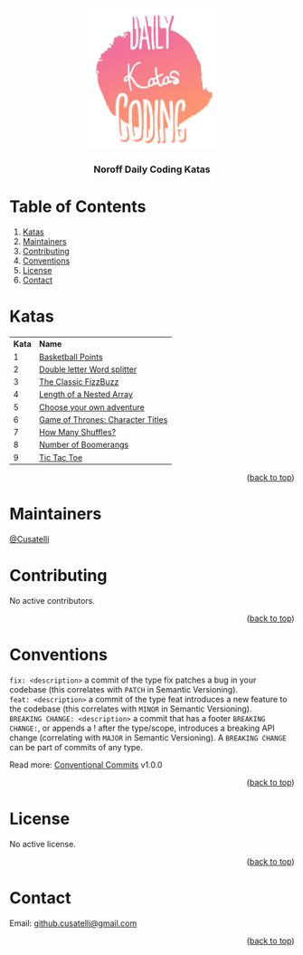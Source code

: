 <div id="top"></div>

<div align="center">
  <img src="/resources/KataLogo.png" alt="Logo" width="250" height="250">
  <h3 align="center">Noroff Daily Coding Katas</h3>
</div>

# Table of Contents
1. [Katas](#katas)
2. [Maintainers](#maintainers)
3. [Contributing](#contributing)
4. [Conventions](#conventions)
5. [License](#license)
6. [Contact](#contact)

# Katas
<table>
  <tr align="left">
    <th>Kata</th>
    <th>Name</th>
  </tr>
  <tr align="left">
    <td>1</td>
    <td><a href="/src/Basketball%20Points">Basketball Points</a></td>
  </tr>
  <tr align="left">
    <td>2</td>
    <td><a href="/src/Double%20letter%20Word%20splitter">Double letter Word splitter</a></td>
  </tr>
  <tr align="left">
    <td>3</td>
    <td><a href="/src/Classic%20FizzBuzz">The Classic FizzBuzz</a></td>
  </tr>
  <tr align="left">
    <td>4</td>
    <td><a href="/src/Length%20of%20a%20Nested%20Array">Length of a Nested Array</a></td>
  </tr>
  <tr align="left">
    <td>5</td>
    <td><a href="/src/Choose%20your%20own%20adventure">Choose your own adventure</a></td>
  </tr>
  <tr align="left">
    <td>6</td>
    <td><a href="/src/Game%20of%20Thrones%20-%20Character%20Titles">Game of Thrones: Character Titles</a></td>
  </tr>
  <tr align="left">
    <td>7</td>
    <td><a href="/src/How%20Many%20Shuffles">How Many Shuffles?</a></td>
  </tr>
  <tr align="left">
    <td>8</td>
    <td><a href="/src/Number%20of%20Boomerangs">Number of Boomerangs</a></td>
  </tr>
  <tr align="left">
    <td>9</td>
    <td><a href="/src/TicTacToe">Tic Tac Toe</a></td>
  </tr>
</table>
  

<p align="right">(<a href="#top">back to top</a>)</p>

# Maintainers
[@Cusatelli](https://github.com/Cusatelli)

# Contributing
No active contributors.

<p align="right">(<a href="#top">back to top</a>)</p>

# Conventions
`fix: <description>` a commit of the type fix patches a bug in your codebase (this correlates with `PATCH` in Semantic Versioning).<br/>
`feat: <description>` a commit of the type feat introduces a new feature to the codebase (this correlates with `MINOR` in Semantic Versioning).<br/>
`BREAKING CHANGE: <description>` a commit that has a footer `BREAKING CHANGE:`, or appends a ! after the type/scope, introduces a breaking API change (correlating with `MAJOR` in Semantic Versioning). A `BREAKING CHANGE` can be part of commits of any type.

Read more: [Conventional Commits](https://www.conventionalcommits.org/en/v1.0.0/) v1.0.0

<p align="right">(<a href="#top">back to top</a>)</p>

# License
No active license.

<p align="right">(<a href="#top">back to top</a>)</p>

# Contact
Email: <a href="mailto:github.cusatelli@gmail.com">github.cusatelli@gmail.com</a>

<p align="right">(<a href="#top">back to top</a>)</p>

